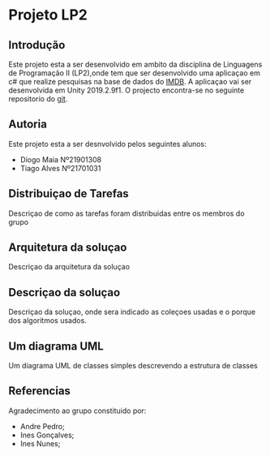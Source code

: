 # Projeto LP2  
## Introdução
Este projeto esta a ser desenvolvido em ambito da disciplina de Linguagens de Programação II (LP2),onde tem que ser desenvolvido uma aplicaçao em c# que realize pesquisas na base de dados do [IMDB].
A aplicaçao vai ser desenvolvida em Unity 2019.2.9f1.
O projecto encontra-se no seguinte repositorio do [git].
## Autoria
Este projeto esta a ser desnvolvido pelos seguintes alunos:

* Diogo Maia Nº21901308
* Tiago Alves Nº21701031
## Distribuiçao de Tarefas
Descriçao de como as tarefas foram distribuidas entre os membros do grupo
## Arquitetura da soluçao
Descriçao da arquitetura da soluçao
## Descriçao da soluçao
Descriçao da soluçao, onde sera indicado as coleçoes usadas e o porque dos algoritmos usados.
## Um diagrama UML
Um diagrama UML de classes simples descrevendo a estrutura de classes
## Referencias
Agradecimento ao grupo constituido por:
* Andre Pedro;
* Ines Gonçalves;
* Ines Nunes;


[IMDB]:https://www.imdb.com/
[git]:https://github.com/synpse/LP2Projeto1